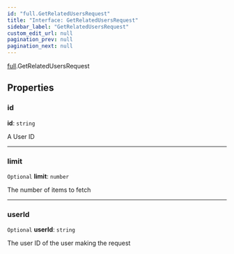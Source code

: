 ```yaml
---
id: "full.GetRelatedUsersRequest"
title: "Interface: GetRelatedUsersRequest"
sidebar_label: "GetRelatedUsersRequest"
custom_edit_url: null
pagination_prev: null
pagination_next: null
---
```


[full](../namespaces/full.md).GetRelatedUsersRequest

## Properties

### id

 **id**: `string`

A User ID

___

### limit

 `Optional` **limit**: `number`

The number of items to fetch

___

### userId

 `Optional` **userId**: `string`

The user ID of the user making the request
